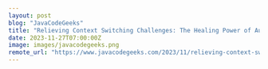 ```yaml
---
layout: post
blog: "JavaCodeGeeks"
title: "Relieving Context Switching Challenges: The Healing Power of Automation and Integration"
date: 2023-11-27T07:00:00Z
image: images/javacodegeeks.png
remote_url: "https://www.javacodegeeks.com/2023/11/relieving-context-switching-challenges-the-healing-power-of-automation-and-integration.html"
---
```

